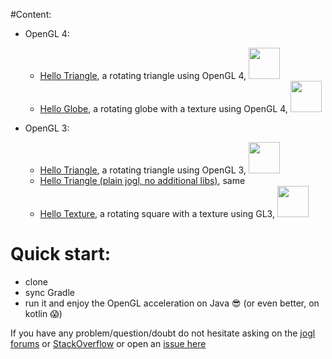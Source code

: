 #Content: 

- OpenGL 4:
    - [Hello Triangle](https://github.com/java-opengl-labs/helloTriangle/blob/master/src/main/java/gl4/HelloTriangle.java), a rotating triangle using OpenGL 4, <a href="url"><img src="http://i.imgur.com/TwaAkzc.png" width="50" ></a> 
    - [Hello Globe](https://github.com/java-opengl-labs/helloTriangle/blob/master/src/main/java/gl4/HelloGlobe.java), a rotating globe with a texture using OpenGL 4, <a href="url"><img src="http://i.imgur.com/0NqgdcP.png" width="50" ></a> 
    
    
    
- OpenGL 3:
    - [Hello Triangle](https://github.com/java-opengl-labs/helloTriangle/blob/master/src/main/java/gl3/HelloTriangle.java), a rotating triangle using OpenGL 3, <a href="url"><img src="http://i.imgur.com/i22AI9I.png" width="50" ></a>
    - [Hello Triangle (plain jogl, no additional libs)](https://github.com/java-opengl-labs/helloTriangle/blob/master/src/main/java/gl3/HelloTriangleSimple.java), same
    - [Hello Texture](https://github.com/java-opengl-labs/helloTriangle/blob/master/src/main/java/gl3/HelloTexture.java), a rotating square with a texture using GL3, <a href="url"><img src="http://i.imgur.com/HbnqqX5.png" width="50" ></a> 

# Quick start:

* clone
* sync Gradle
* run it and enjoy the OpenGL acceleration on Java :sunglasses: (or even better, on kotlin :scream:)

If you have any problem/question/doubt do not hesitate asking on the [jogl forums](http://forum.jogamp.org/) or [StackOverflow](http://stackoverflow.com/) or open an [issue here](https://github.com/elect86/helloTriangle/issues)
